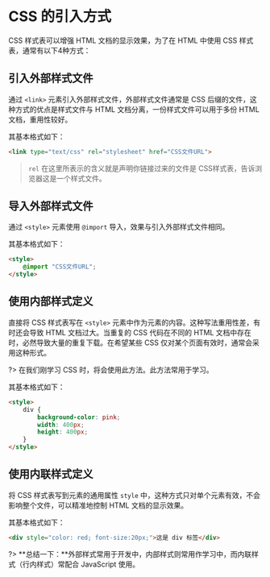 # CSS 的引入方式

CSS 样式表可以增强 HTML 文档的显示效果，为了在 HTML 中使用 CSS 样式表，通常有以下4种方式：

## 引入外部样式文件

通过 `<link>` 元素引入外部样式文件，外部样式文件通常是 CSS 后缀的文件，这种方式的优点是样式文件与 HTML 文档分离，一份样式文件可以用于多份 HTML 文档，重用性较好。

其基本格式如下：
```html
<link type="text/css" rel="stylesheet" href="CSS文件URL">
```

> `rel` 在这里所表示的含义就是声明你链接过来的文件是 CSS样式表，告诉浏览器这是一个样式文件。

## 导入外部样式文件

通过 `<style>` 元素使用 `@import` 导入，效果与引入外部样式文件相同。

其基本格式如下：
```html
<style>
    @import "CSS文件URL";
</style>
```

## 使用内部样式定义

直接将 CSS 样式表写在 `<style>` 元素中作为元素的内容。这种写法重用性差，有时还会导致 HTML 文档过大。当重复的 CSS 代码在不同的 HTML 文档中存在时，必然导致大量的重复下载。在希望某些 CSS 仅对某个页面有效时，通常会采用这种形式。

?> 在我们刚学习 CSS 时，将会使用此方法。此方法常用于学习。

其基本格式如下：

```html
<style>
    div {
        background-color: pink;
        width: 400px;
        height: 400px;
    }
</style>
```

## 使用内联样式定义

将 CSS 样式表写到元素的通用属性 `style` 中，这种方式只对单个元素有效，不会影响整个文件，可以精准地控制 HTML 文档的显示效果。

其基本格式如下：

```html
<div style="color: red; font-size:20px;">这是 div 标签</div>
```

?> **总结一下：**外部样式常用于开发中，内部样式则常用作学习中，而内联样式（行内样式）常配合 JavaScript 使用。